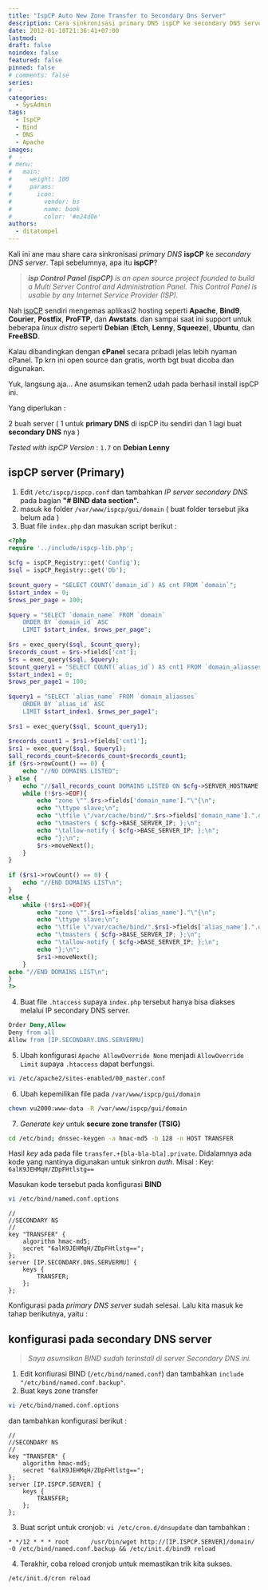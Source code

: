 ```yaml
---
title: "IspCP Auto New Zone Transfer to Secondary Dns Server"
description: Cara sinkronisasi primary DNS ispCP ke secondary DNS server.
date: 2012-01-10T21:36:41+07:00
lastmod:
draft: false
noindex: false
featured: false
pinned: false
# comments: false
series:
#  - 
categories:
  - SysAdmin
tags:
  - IspCP
  - Bind
  - DNS
  - Apache
images:
#  - 
# menu:
#   main:
#     weight: 100
#     params:
#       icon:
#         vendor: bs
#         name: book
#         color: '#e24d0e'
authors:
  - ditatompel
---
```


Kali ini ane mau share cara sinkronisasi *primary DNS* **ispCP** ke *secondary DNS server*. Tapi sebelumnya, apa itu **ispCP**?

<!--more-->

> _**isp Control Panel (ispCP)** is an open source project founded to build a Multi Server Control and Administration Panel. This Control Panel is usable by any Internet Service Provider (ISP)._

Nah [ispCP](http://isp-control.net/) sendiri mengemas aplikasi2 hosting seperti **Apache**, **Bind9**, **Courier**, **Postfix**, **ProFTP**, dan **Awstats**. dan sampai saat ini support untuk beberapa *linux distro* seperti **Debian** (**Etch**, **Lenny**, **Squeeze**), **Ubuntu**, dan **FreeBSD**.

Kalau dibandingkan dengan **cPanel** secara pribadi jelas lebih nyaman cPanel. Tp krn ini open source dan gratis, worth bgt buat dicoba dan digunakan.

Yuk, langsung aja... Ane asumsikan temen2 udah pada berhasil install ispCP ini.

Yang diperlukan :

2 buah server ( 1 untuk **primary DNS** di ispCP itu sendiri dan 1 lagi buat **secondary DNS** nya )

_Tested with ispCP Version_ : `1.7` on **Debian Lenny**

## ispCP server (Primary)

1. Edit `/etc/ispcp/ispcp.conf` dan tambahkan *IP server secondary DNS* pada bagian **"# BIND data section".**
2. masuk ke folder `/var/www/ispcp/gui/domain` ( buat folder tersebut jika belum ada )
3. Buat file `index.php` dan masukan script berikut :

```php
<?php
require '../include/ispcp-lib.php';
 
$cfg = ispCP_Registry::get('Config');
$sql = ispCP_Registry::get('Db');
 
$count_query = "SELECT COUNT(`domain_id`) AS cnt FROM `domain`";
$start_index = 0;
$rows_per_page = 100;
 
$query = "SELECT `domain_name` FROM `domain`
    ORDER BY `domain_id` ASC
    LIMIT $start_index, $rows_per_page";
 
$rs = exec_query($sql, $count_query);
$records_count = $rs->fields['cnt'];
$rs = exec_query($sql, $query);
$count_query1 = "SELECT COUNT(`alias_id`) AS cnt1 FROM `domain_aliasses`";
$start_index1 = 0;
$rows_per_page1 = 100;
 
$query1 = "SELECT `alias_name` FROM `domain_aliasses`
    ORDER BY `alias_id` ASC
    LIMIT $start_index1, $rows_per_page1";
 
$rs1 = exec_query($sql, $count_query1);
 
$records_count1 = $rs1->fields['cnt1'];
$rs1 = exec_query($sql, $query1);
$all_records_count=$records_count+$records_count1;
if ($rs->rowCount() == 0) {
    echo "//NO DOMAINS LISTED";
} else {
    echo "//$all_records_count DOMAINS LISTED ON $cfg->SERVER_HOSTNAME [$cfg->BASE_SERVER_IP]\n";
    while (!$rs->EOF){
        echo "zone \"".$rs->fields['domain_name']."\"{\n";
        echo "\ttype slave;\n";
        echo "\tfile \"/var/cache/bind/".$rs->fields['domain_name'].".db\";\n";
        echo "\tmasters { $cfg->BASE_SERVER_IP; };\n";
        echo "\tallow-notify { $cfg->BASE_SERVER_IP; };\n";
        echo "};\n";
        $rs->moveNext();
    }
}
 
if ($rs1->rowCount() == 0) {
    echo "//END DOMAINS LIST\n";
}
else {
    while (!$rs1->EOF){
        echo "zone \"".$rs1->fields['alias_name']."\"{\n";
        echo "\ttype slave;\n";
        echo "\tfile \"/var/cache/bind/".$rs1->fields['alias_name'].".db\";\n";
        echo "\tmasters { $cfg->BASE_SERVER_IP; };\n";
        echo "\tallow-notify { $cfg->BASE_SERVER_IP; };\n";
        echo "};\n";
        $rs1->moveNext();
    }
echo "//END DOMAINS LIST\n";
}
?>
```

4. Buat file `.htaccess` supaya `index.php` tersebut hanya bisa diakses melalui IP secondary DNS server.

```apache
Order Deny,Allow
Deny from all
Allow from [IP.SECONDARY.DNS.SERVERMU]
```

5. Ubah konfigurasi `Apache AllowOverride None` menjadi `AllowOverride Limit` supaya `.htaccess` dapat berfungsi.


```bash
vi /etc/apache2/sites-enabled/00_master.conf
```

6. Ubah kepemilikan file pada `/var/www/ispcp/gui/domain`
```bash
chown vu2000:www-data -R /var/www/ispcp/gui/domain
```

7. *Generate key* untuk **secure zone transfer (TSIG)**

```bash
cd /etc/bind; dnssec-keygen -a hmac-md5 -b 128 -n HOST TRANSFER
```
Hasil *key* ada pada file `transfer.+[bla-bla-bla].private`. Didalamnya ada kode yang nantinya digunakan untuk sinkron *auth*. Misal : Key: `6alK9JEHMqH/ZDpFHtlstg==`

Masukan kode tersebut pada konfigurasi **BIND**

```bash
vi /etc/bind/named.conf.options
```

```bind
//
//SECONDARY NS
//
key "TRANSFER" {
    algorithm hmac-md5;
    secret "6alK9JEHMqH/ZDpFHtlstg==";
};
server [IP.SECONDARY.DNS.SERVERMU] {
    keys {
        TRANSFER;
    };
};
```

Konfigurasi pada *primary DNS server* sudah selesai. Lalu kita masuk ke tahap berikutnya, yaitu :

## konfigurasi pada secondary DNS server
> _Saya asumsikan BIND sudah terinstall di server Secondary DNS ini._

1. Edit konfiurasi BIND (`/etc/bind/named.conf`) dan tambahkan `include "/etc/bind/named.conf.backup"`.
2. Buat keys zone transfer
```bash
vi /etc/bind/named.conf.options
```
dan tambahkan konfigurasi berikut :
```bind
//
//SECONDARY NS
//
key "TRANSFER" {
    algorithm hmac-md5;
    secret "6alK9JEHMqH/ZDpFHtlstg==";
};
server [IP.ISPCP.SERVER] {
    keys {
        TRANSFER;
    };
};
```

3. Buat script untuk cronjob: `vi /etc/cron.d/dnsupdate`
dan tambahkan :
```
* */12 * * * root      /usr/bin/wget http://[IP.ISPCP.SERVER]/domain/ -O /etc/bind/named.conf.backup && /etc/init.d/bind9 reload
```
4. Terakhir, coba reload cronjob untuk memastikan trik kita sukses.
```bash
/etc/init.d/cron reload
```